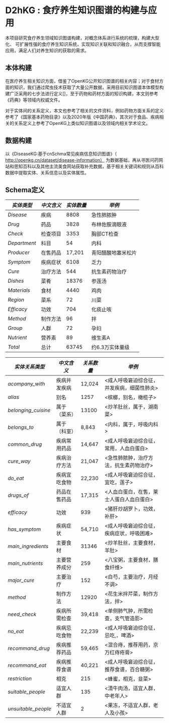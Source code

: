 # D2hKG : 食疗养生知识图谱的构建与应用

本项目研究食疗养生领域知识图谱构建，对概念体系进行系统的梳理，构建大型化、 可扩展性强的食疗养生知识系统，实现知识关联和知识融合，从而支撑智能应用，满足人们对养生知识的获取的需求。

## 本体构建

在医疗养生相关知识方面，借鉴了OpenKG公开知识图谱的相关内容；对于食材方面的知识，我们通过爬虫技术获取了大量公开数据，采用目前知识图谱本体模型构建广泛采用的七步法进行定义[]，至于药物和药材方面的知识构建，本文则参考《药典》等领域内权威文件。

对于实体间的关系定义，本文也参考了相关的文件资料，例如药物方面关系的定义参考了《国家基本药物目录》以及2020年版《中国药典》，其次对于食品、疾病相关的关系定义上参考了OpenKG上类似知识图谱以及领域内相关学术论文。

## 数据构建

以《DiseaseKG:基于cnSchma常见疾病信息知识图谱》（ http://openkg.cn/dataset/disease-information） 为数据基础，再从寻医问药网站和思知百科以及其他主流美食网站获取补充数据，基于相关关键词和规则从百科数据中提取实体、关系信息以及实体属性。

## Schema定义

| *实体类型*   | *中文含义* | *实体数量* | *举例*             |
| ------------ | ---------- | ---------- | ------------------ |
| *Disease*    | 疾病       | 8808       | 急性肺脓肿         |
| *Drug*       | 药品       | 3828       | 布林佐胺滴眼液     |
| *Check*      | 检查项目   | 3353       | 胸部CT检查         |
| *Department* | 科目       | 54         | 内科               |
| *Producer*   | 在售药品   | 17,201     | 青阳醋酸地塞米松片 |
| *Symptom*    | 疾病症状   | 6108       | 乏力               |
| *Cure*       | 治疗方法   | 544        | 抗生素药物治疗     |
| *Dishes*     | 菜肴       | 18376      | 参莲汤             |
| *Materials*  | 食材       | 4440       | 鸡肉               |
| *Region*     | 菜系       | 72         | 川菜               |
| *Efficacy*   | 功效       | 704        | 化痰止咳           |
| *Method*     | 制作方法   | 96         | 拌                 |
| *Group*      | 人群       | 72         | 孕妇               |
| *Nutrient*   | 营养素     | 89         | 维生素A            |
| *Total*      | 总计       | 63745      | 约6.3万实体量级    |

| *实体关系类型*      | *中文含义*   | *关系数量* | *举例*                                     |
| ------------------- | ------------ | ---------- | ------------------------------------------ |
| *acompany_with*     | 疾病并发疾病 | 12,024     | <成人呼吸窘迫综合征，并发疾病，细菌性肺炎> |
| *alias*             | 别名         | 1257       | <槟榔，别名，橄榄子>                       |
| *belonging_cuisine* | 属于（菜系） | 13100      | <炒羊肚丝，属于，湖南菜>                   |
| *belongs_to*        | 属于（科室） | 8,843      | <内科，属于，呼吸内科>                     |
| *common_drug*       | 疾病常用药品 | 14,647     | <成人呼吸窘迫综合征，常用，人血白蛋白>     |
| *cure_way*          | 疾病治疗方法 | 21,047     | <急性肺脓肿，治疗方法，抗生素药物治疗>     |
| *do_eat*            | 疾病宜吃食物 | 22,230     | <成人呼吸窘迫综合征，宜吃，莲子>           |
| *drugs_of*          | 药品在售药品 | 17,315     | <人血白蛋白，在售，莱士人蛋白人血白蛋白>   |
| *efficacy*          | 功效         | 939        | <猪肝炒胡罗卜，功效，补肝>                 |
| *has_symptom*       | 疾病症状     | 54,710     | <成人呼吸窘迫综合征，疾病症状，呼吸困难>   |
| *main_ingredients*  | 主要食材     | 31346      | <炒羊肚丝，主要食材，羊肚>                 |
| *main_nutrients*    | 主要营养成分 | 259        | <八宝粥，主要食材，膳食纤维>               |
| *major_cure*        | 主要治疗     | 152        | <白芍，主要治疗，月经不调>                 |
| *method*            | 制作方法     | 12920      | <花生米拌芹菜，制作方法，拌>               |
| *need_check*        | 疾病所需检查 | 39,418     | <单侧肺气肿，所需检查，支气管造影>         |
| *no_eat*            | 疾病忌吃食物 | 22,239     | <成人呼吸窘迫综合征，忌吃,，啤酒>          |
| *recommand_drug*    | 疾病推荐药品 | 59,465     | <混合痔，推荐用药，京万红痔疮膏>           |
| *recommand_eat*     | 疾病推荐食谱 | 40,221     | <成人呼吸窘迫综合征，推荐食谱，百合糖粥>   |
| *restriction*       | 相克         | 215        | <蜂蜜，相克，韭菜>                         |
| *suitable_people*   | 适宜人群     | 135        | <清牛肉汤，适宜人群，中老年人>             |
| *unsuitable_people* | 不适宜人群   | 2          | <果冻，不适宜人群，老人及小孩>             |
